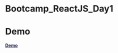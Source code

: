 # Bootcamp_ReactJS_Day1

# Demo

<a href="https://bootcamp-react-js-day1.vercel.app/" target="_blank" style="font-weight:700; color:#19194b">Demo</a>
